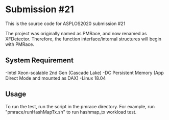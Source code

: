 # Submission #21
This is the source code for ASPLOS2020 submission #21

The project was originally named as PMRace, and now renamed as XFDetector. Therefore, the function interface/internal structures will begin with PMRace.

## System Requirement
-Intel Xeon-scalable 2nd Gen (Cascade Lake)
-DC Persistent Memory (App Direct Mode and mounted as DAX)
-Linux 18.04 

## Usage

To run the test, run the script in the pmrace directory.
For example, run "pmrace/runHashMapTx.sh" to run hashmap_tx workload test.

